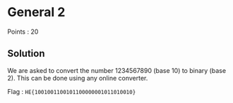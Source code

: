 # General 2

Points : 20

## Solution

We are asked to convert the number 1234567890 (base 10) to binary (base 2). This can be done using any online converter.

Flag : `HE{1001001100101100000001011010010}`
